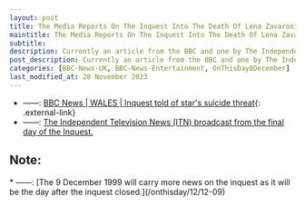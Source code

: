 ```yaml
---
layout: post
title: The Media Reports On The Inquest Into The Death Of Lena Zavaroni &#124; 8 December 1999
maintitle: The Media Reports On The Inquest Into The Death Of Lena Zavaroni
subtitle: 
description: Currently an article from the BBC and one by The Independent Television News (ITN).
post_description: Currently an article from the BBC and one by The Independent Television News (ITN).
categories: [BBC-News-UK, BBC-News-Entertainment, OnThisDay8December]
last_modified_at: 28 November 2023
---
```


* ——: [BBC News &#124; WALES &#124; Inquest told of star's suicide threat](http://news.bbc.co.uk/1/hi/wales/554625.stm){: .external-link}
* ——: [The Independent Television News (ITN) broadcast from the final day of the Inquest.](/1963-11-04-lena-zavaroni/#inquest)

<h2>Note:</h2>
* ——: [The 9 December 1999 will carry more news on the inquest as it will be the day after the inquest closed.](/onthisday/12/12-09)
